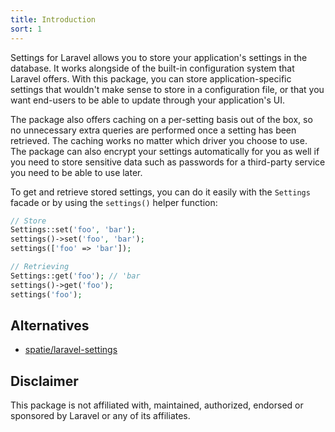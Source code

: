 ```yaml
---
title: Introduction
sort: 1
---
```


Settings for Laravel allows you to store your application's settings in the database. It works alongside of the built-in
configuration system that Laravel offers. With this package, you can store application-specific settings that wouldn't
make sense to store in a configuration file, or that you want end-users to be able to update through your application's
UI.

The package also offers caching on a per-setting basis out of the box, so no unnecessary extra queries are
performed once a setting has been retrieved. The caching works no matter which driver you choose to use. The
package can also encrypt your settings automatically for you as well if you need to store sensitive data such as
passwords for a third-party service you need to be able to use later.

To get and retrieve stored settings, you can do it easily with the `Settings` facade or by using the `settings()` helper
function:

```php
// Store
Settings::set('foo', 'bar');
settings()->set('foo', 'bar');
settings(['foo' => 'bar']);

// Retrieving
Settings::get('foo'); // 'bar
settings()->get('foo');
settings('foo');
```

## Alternatives

-   [spatie/laravel-settings](https://github.com/spatie/laravel-settings)

## Disclaimer

This package is not affiliated with, maintained, authorized, endorsed or sponsored by Laravel or any of its affiliates.
